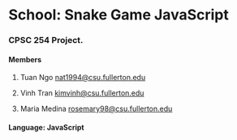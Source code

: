 # School: Snake Game JavaScript
### CPSC 254 Project.
#### Members

1. Tuan Ngo    nat1994@csu.fullerton.edu

2. Vinh Tran    kimvinh@csu.fullerton.edu

3. Maria Medina     rosemary98@csu.fullerton.edu

#### Language: JavaScript

